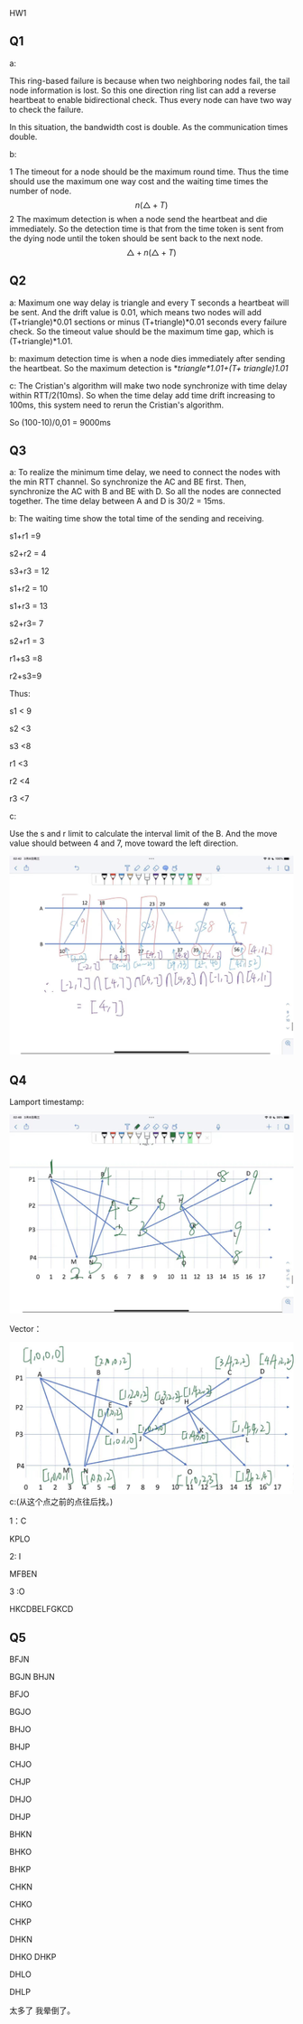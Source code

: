 HW1

## Q1

a:

This ring-based failure is because when two neighboring nodes fail, the tail node information is lost. So this one direction ring list can add a reverse heartbeat to enable bidirectional check. Thus every node can have two way to check the failure. 

In this situation, the bandwidth cost is double. As the communication times double.

b: 

1 The timeout for a node should be the maximum round time. Thus the time should use the maximum one way cost and the waiting time times the number of node.
$$
n(\triangle+T)
$$
2 The maximum detection is when a node send the heartbeat and die immediately. So the detection time is that from the time token is sent from the dying node until the token should be sent back to the next node. 
$$
\triangle +n(\triangle+T)
$$

## Q2

a: Maximum one way delay is triangle and every T seconds a heartbeat will be sent. And the drift value is 0.01, which means two nodes will add  (T+triangle)*0.01 sections or minus (T+triangle)*0.01 seconds every failure check. So the timeout value should be the maximum time gap, which is (T+triangle)*1.01.

b: maximum detection time is when a node dies immediately after sending the heartbeat. So the maximum detection is **triangle*1.01+(T+ triangle)*1.01**

c: The Cristian's algorithm will make two node synchronize with time delay within RTT/2(10ms). So when the time delay add time drift increasing to 100ms, this system need to rerun the Cristian's algorithm.

So (100-10)/0,01 = 9000ms

## Q3

a: To realize the minimum time delay, we need to connect the nodes with the min RTT channel. So synchronize the AC and BE first. Then, synchronize the AC with B and BE with D. So all the nodes are connected together. The time delay between A and D is 30/2 = 15ms.

b: The waiting time show the total time of the sending and receiving. 

s1+r1 =9

s2+r2 = 4

s3+r3 = 12

s1+r2 = 10

s1+r3 = 13

s2+r3= 7

s2+r1 = 3

r1+s3 =8

r2+s3=9

Thus: 

s1 < 9

s2 <3

s3 <8

r1 <3

r2 <4

r3 <7



c:

Use the s and r limit to calculate the interval limit of the B. And the move value should between 4 and 7, move toward the left direction.

![683518493892291333](pictures/683518493892291333.jpg)



## Q4

Lamport timestamp:

![image-20230308024902638](pictures/image-20230308024902638.png)



 Vector：

![image-20230308025508000](pictures/image-20230308025508000.png)c:(从这个点之前的点往后找。)

1：C

KPLO

2: I

MFBEN

3 :O

HKCDBELFGKCD



## Q5

BFJN

BGJN
BHJN

BFJO

BGJO

BHJO

BHJP

CHJO

CHJP

DHJO

DHJP

BHKN

BHKO

BHKP

CHKN

CHKO

CHKP

DHKN

DHKO
DHKP

DHLO

DHLP

太多了 我晕倒了。




